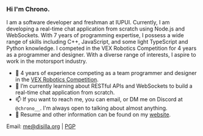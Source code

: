 ### Hi I'm Chrono.

I am a software developer and freshman at IUPUI. Currently, I am developing a real-time chat application from scratch using Node.js and WebSockets. With 7 years of programming expertise, I possess a wide range of skills including C++, JavaScript, and some light TypeScript and Python knowledge. I competed in the VEX Robotics Competition for 4 years as a programmer and designer. With a diverse range of interests, I aspire to work in the motorsport industry.

- 🤖 4 years of experience competing as a team programmer and designer in the [VEX Robotics Competition](https://robotevents.com/teams/view/7701F).
- 🌱 I’m currently learning about RESTful APIs and WebSockets to build a real-time chat application from scratch.
- 📫 If you want to reach me, you can email, or DM me on Discord at `@chrono__`. I'm always open to talking about almost anything.
- 📝 Resume and other information can be found on my [website](https://disilla.org).
  
Email: me@disilla.org | [PGP](https://keys.openpgp.org/vks/v1/by-fingerprint/D73F4017A24C6C5EBB7FD91BEDB6B1C6279BD018)

<!-- ![image](https://user-images.githubusercontent.com/25267581/199243941-72f80331-534f-4bf4-913b-c2f90deb2708.png) -->
